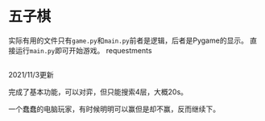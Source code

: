 # 五子棋
实际有用的文件只有`game.py`和`main.py`前者是逻辑，后者是Pygame的显示。
直接运行`main.py`即可开始游戏。
requestments
```

```

2021/11/3更新

完成了基本功能，可以对弈，但只能搜索4层，大概20s。

一个蠢蠢的电脑玩家，有时候明明可以赢但是却不赢，反而继续下。